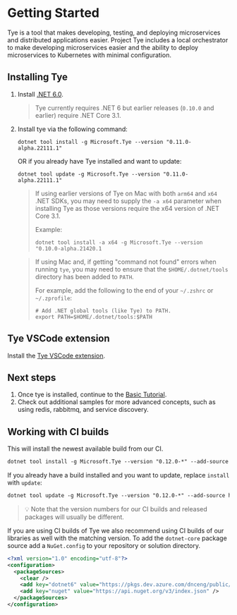 # Getting Started

Tye is a tool that makes developing, testing, and deploying microservices and distributed applications easier. Project Tye includes a local orchestrator to make developing microservices easier and the ability to deploy microservices to Kubernetes with minimal configuration.

## Installing Tye

1. Install [.NET 6.0](<https://dot.net>).

    > Tye currently requires .NET 6 but earlier releases (`0.10.0` and earlier) require .NET Core 3.1.

1. Install tye via the following command:

    ```text
    dotnet tool install -g Microsoft.Tye --version "0.11.0-alpha.22111.1"
    ```

    OR if you already have Tye installed and want to update:

    ```text
    dotnet tool update -g Microsoft.Tye --version "0.11.0-alpha.22111.1"
    ```

    > If using earlier versions of Tye on Mac with both `arm64` and `x64` .NET SDKs, you may need to supply the `-a x64` parameter when installing Tye as those versions require the x64 version of .NET Core 3.1.
    >
    > Example:
    >
    > ```
    > dotnet tool install -a x64 -g Microsoft.Tye --version "0.10.0-alpha.21420.1
    > ```

    > If using Mac and, if getting "command not found" errors when running `tye`, you may need to ensure that the `$HOME/.dotnet/tools` directory has been added to `PATH`.
    >
    > For example, add the following to the end of your `~/.zshrc` or `~/.zprofile`:
    >
    > ```
    > # Add .NET global tools (like Tye) to PATH.
    > export PATH=$HOME/.dotnet/tools:$PATH
    > ```

## Tye VSCode extension

Install the [Tye VSCode extension](https://marketplace.visualstudio.com/items?itemName=ms-azuretools.vscode-tye).

## Next steps

1. Once tye is installed, continue to the [Basic Tutorial](/docs/tutorials/hello-tye/00_run_locally.md).
1. Check out additional samples for more advanced concepts, such as using redis, rabbitmq, and service discovery.

## Working with CI builds

This will install the newest available build from our CI.

```txt
dotnet tool install -g Microsoft.Tye --version "0.12.0-*" --add-source https://pkgs.dev.azure.com/dnceng/public/_packaging/dotnet6/nuget/v3/index.json
```

If you already have a build installed and you want to update, replace `install` with `update`:

```txt
dotnet tool update -g Microsoft.Tye --version "0.12.0-*" --add-source https://pkgs.dev.azure.com/dnceng/public/_packaging/dotnet6/nuget/v3/index.json
```

> :bulb: Note that the version numbers for our CI builds and released packages will usually be different.

If you are using CI builds of Tye we also recommend using CI builds of our libraries as well with the matching version. To add the `dotnet-core` package source add a `NuGet.config` to your repository or solution directory.

```xml
<?xml version="1.0" encoding="utf-8"?>
<configuration>
  <packageSources>
    <clear />
    <add key="dotnet6" value="https://pkgs.dev.azure.com/dnceng/public/_packaging/dotnet6/nuget/v3/index.json" />
    <add key="nuget" value="https://api.nuget.org/v3/index.json" />
  </packageSources>
</configuration>
```
